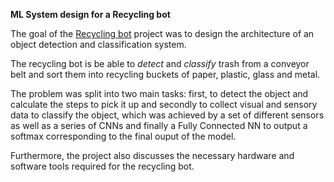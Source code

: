 **ML System design for a Recycling bot**

The goal of the [Recycling bot](rb.pdf) project was to design the architecture of an object detection and classification system.

The recycling bot is be able to *detect* and *classify* trash from a conveyor belt and sort them into recycling buckets of paper, plastic, glass and metal. 

The problem was split into two main tasks: first, to detect the object and calculate the steps to pick it up and secondly to collect visual and sensory data to classify the object, which was achieved by a set of different sensors as well as a series of CNNs and finally a Fully Connected NN to output a softmax corresponding to the final ouput of the model.

Furthermore, the project also discusses the necessary hardware and software tools required for the recycling bot.


